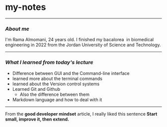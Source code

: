 # my-notes

---

### *About me*
I'm Rama Almomani, 24 years old. I finished my bacalorea  in biomedical engineering in 2022 from the Jordan University of Science and Technology.

---

### *What I learned from today's lecture*

- Difference between GUI and the Command-line interface
- learned more about the terminal commands
- learned about the Version control systems
- Learned Git and Github 
    - Also the difference between them 
- Markdown language and how to deal with it  

---

From the **good developer mindset** article,  I really liked this sentence
**Start small, improve it, then extend.**

